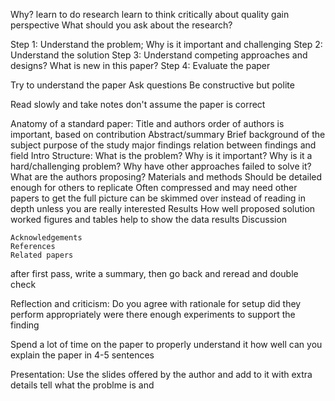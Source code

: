 Why?
	learn to do research
	learn to think critically about quality
	gain perspective
What should you ask about the research?

Step 1: Understand the problem; Why is it important and challenging
Step 2: Understand the solution
Step 3: Understand competing approaches and designs? What is new in this paper?
Step 4: Evaluate the paper

Try to understand the paper
Ask questions
Be constructive but polite

Read slowly and take notes
don't assume the paper is correct

Anatomy of a standard paper:
	Title and authors
		order of authors is important, based on contribution
	Abstract/summary
		Brief background of the subject 
		purpose of the study
		major findings
		relation between findings and field
	Intro
		Structure:
			What is the problem?
			Why is it important?
			Why is it a hard/challenging problem?
			Why have other approaches failed to solve it?
			What are the authors proposing?
	Materials and methods
		Should be detailed enough for others to replicate
		Often compressed and may need other papers to get the full picture
		can be skimmed over instead of reading in depth unless you are really interested
	Results
		How well proposed solution worked
		figures and tables help to show the data results
	Discussion
		
	Acknowledgements
	References
	Related papers

after first pass, write a summary, then go back and reread and double check

Reflection and criticism:
	Do you agree with rationale for setup
	did they perform appropriately
	were there enough experiments to support the finding

Spend a lot of time on the paper to properly understand it
how well can you explain the paper in 4-5 sentences


Presentation: 
Use the slides offered by the author and add to it with extra details
tell what the problme is and 